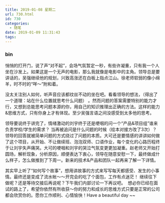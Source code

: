 ```yaml
---
title: 2019-01-08 星期二
url: 730.html
id: 730
categories:
  - 随笔
date: 2019-01-09 11:31:43
tags:
---
```


### bin

悄悄的打开门，说了声“对不起”，会场气氛暂定一秒，有些许凝重，只有我一个人坐在沙发上。如果这是一个无声的电影，那么我就像是电影中的主角。领导总是要讲话的，吴强继续他的规划，兴致高涨还在白板上指点江山。徐老师软弱的像小绵羊，时不时的“咩～”附和着。

没太关注别人如何，听声音应该都纹丝不动的坐在吧。看看领导的想法，（得出了一个道理：站在什么位置就思考什么问题） 。然而问题的答案需要特别的能力才行，又想到总能思考问题本源的你，用自己的知识推理出正确的方法。这样的能力&思维方式，只有你身上才有体现。至少吴强言语之间没感受到太多他的思考。

领导要说终于讲完了，情绪激动的刘宇终于还是哽咽的问一个“产品&项目组”谁来负责学校/学生的需求？ 当再被追问是什么问题的时候（绘本对接方改了3次）？领导的回答就被简单问题的方式绕过了问题的本质。大可还是要情感的讲讲如何做了这个项目，从开始、不让做续班、泡泡双师、口语作业，每个变化的心路历程终于让刘宇失声痛哭。大可的哽咽和刘宇的哭泣气氛变更更加凝重。赵老师又开始打圆场，解析现象，分析原因，顺便表达下衷心，领导在随意安慰一下，最终做成什么样子，怎么做推到了下周一。新来的技术&产品和团队一起再来了解一下详情。

其实早上听了“如何写个故事”，想用讲故事的方式来写写每天都感受、发生的小事情。最终还是变成了流水帐～～开完会的吃了个面包，工作有点迷茫！ 继续往下做呢？还是等待交接后再说呢？下午我们内部讨论一下再议吧。  想必你已经在面试的路上了，希望你依然有所收获～你的努力和成长的思维方式只要是正常的公司都会欣赏你的。愿你工作顺利、心情愉快！Have a beautiful day ~~